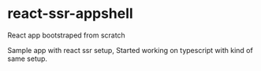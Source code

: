 # react-ssr-appshell
React app bootstraped from scratch

Sample app with react ssr setup, Started working on typescript with kind of same setup.
